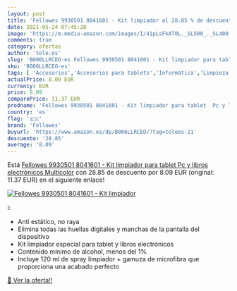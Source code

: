 ```yaml
---
layout: post
title: 'Fellowes 9930501 8041601 - Kit limpiador al 28.85 % de descuento'
date: 2021-05-24 07:45:28
image: 'https://m.media-amazon.com/images/I/41pLsFkAT0L._SL500_._SL400_.jpg'
comments: true
category: ofertas
author: 'tole.es'
slug: 'B006LLRCEO-es Fellowes 9930501 8041601 - Kit limpiador para tablet Pc y...'
sku: 'B006LLRCEO-es'
tags: [ 'Accesorios','Accesorios para tablets','Informática','Limpieza de material de oficina','Material de oficina','Oficina y papelería','Paños y esponjas para dispositivos electrónicos','fellowes','tablet', ]
actualPrice: 8.09 EUR
currency: EUR
price: 8.09
comparePrice: 11.37 EUR
prodname: 'Fellowes 9930501 8041601 - Kit limpiador para tablet  Pc y libros electrónicos  Multicolor'
country: 'es'
flag: '🇪🇸'
brand: 'Fellowes'
buyurl: 'https://www.amazon.es/dp/B006LLRCEO/?tag=tolees-21'
descuento: '28.85'
average: '8.09'
---
```


Está [Fellowes 9930501 8041601 - Kit limpiador para tablet  Pc y libros electrónicos  Multicolor](https://www.amazon.es/dp/B006LLRCEO/?tag=tolees-21) con 28.85 de descuento por 8.09 EUR (original: 11.37 EUR) en el siguiente enlace!

[![Fellowes 9930501 8041601 - Kit limpiador](https://m.media-amazon.com/images/I/41pLsFkAT0L._SL500_._SL400_.jpg)](https://www.amazon.es/dp/B006LLRCEO/?tag=tolees-21)

ℹ️:

- Anti estático, no raya
- Elimina todas las huellas digitales y manchas de la pantalla del dispositivo
- Kit limpiador especial para tablet y libros electrónicos
- Contenido mínimo de alcohol, menos del 1%
- Incluye 120 ml de spray limpiador + gamuza de microfibra que proporciona una acabado perfecto

[🛒 Ver la oferta!!](https://www.amazon.es/dp/B006LLRCEO/?tag=tolees-21)
